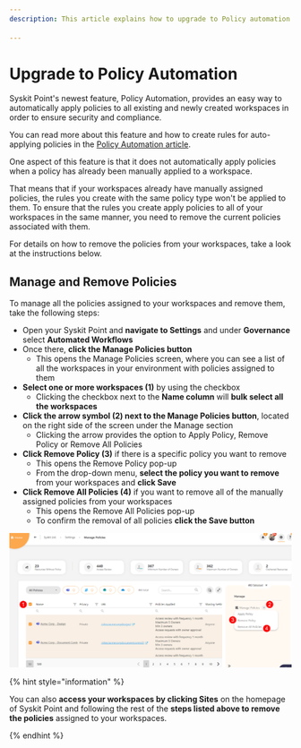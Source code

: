 ```yaml
---
description: This article explains how to upgrade to Policy automation and remove currently assigned policies.

---
```


# Upgrade to Policy Automation

Syskit Point's newest feature, Policy Automation, provides an easy way to automatically apply policies to all existing and newly created workspaces in order to ensure security and compliance.

You can read more about this feature and how to create rules for auto-applying policies in the [Policy Automation article](../../.gitbook/assets/policy-automation_policy-settings.png).

One aspect of this feature is that it does not automatically apply policies when a policy has already been manually applied to a workspace. 

That means that if your workspaces already have manually assigned policies, the rules you create with the same policy type won't be applied to them. To ensure that the rules you create apply policies to all of your workspaces in the same manner, you need to remove the current policies associated with them.

For details on how to remove the policies from your workspaces, take a look at the instructions below. 

## Manage and Remove Policies

To manage all the policies assigned to your workspaces and remove them, take the following steps:

* Open your Syskit Point and **navigate to Settings** and under **Governance** select **Automated Workflows**
* Once there, **click the Manage Policies button**
  * This opens the Manage Policies screen, where you can see a list of all the workspaces in your environment with policies assigned to them
* **Select one or more workspaces (1)** by using the checkbox
   * Clicking the checkbox next to the **Name column** will **bulk select all the workspaces**
* **Click the arrow symbol (2) next to the Manage Policies button**, located on the right side of the screen under the Manage section
   * Clicking the arrow provides the option to Apply Policy, Remove Policy or Remove All Policies
* **Click Remove Policy (3)** if there is a specific policy you want to remove
   * This opens the Remove Policy pop-up 
   * From the drop-down menu, **select the policy you want to remove** from your workspaces and **click Save**
* **Click Remove All Policies (4)** if you want to remove all of the manually assigned policies from your workspaces
  * This opens the Remove All Policies pop-up
  * To confirm the removal of all policies **click the Save button**

![Manage Policies - Removal](../../.gitbook/assets/upgrade-policy-automation_manage-policies.png)


{% hint style="information" %}

You can also **access your workspaces by clicking Sites** on the homepage of Syskit Point and following the rest of the **steps listed above to remove the policies** assigned to your workspaces.

{% endhint %}
